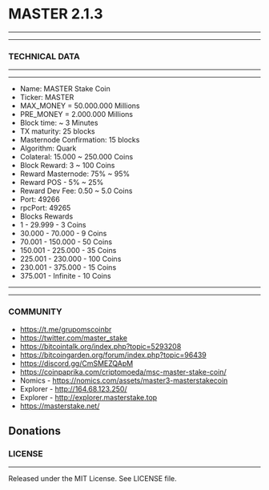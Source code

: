 # MASTER 2.1.3
-------
-------
### TECHNICAL DATA

-------
-------
  *  Name: MASTER Stake Coin
  *  Ticker: MASTER
  *  MAX_MONEY = 50.000.000 Millions
  *  PRE_MONEY =   2.000.000 Millions
  *  Block time: ~ 3 Minutes
  *  TX maturity: 25 blocks
  *  Masternode Confirmation: 15 blocks
  *  Algorithm: Quark
  *  Colateral: 15.000 ~ 250.000 Coins
  *  Block Reward: 3 ~ 100 Coins
  *  Reward Masternode: 75% ~ 95% 
  *  Reward POS - 5% ~ 25%
  *  Reward Dev Fee: 0.50 ~ 5.0 Coins
  *  Port: 49266
  *  rpcPort: 49265
  *  Blocks Rewards 
  *    1 - 29.999 -  3 Coins
  *    30.000  -  70.000  -   9 Coins
  *    70.001  - 150.000  -  50 Coins
  *    150.001 - 225.000  -  35 Coins
  *    225.001 - 230.000  - 100 Coins
  *    230.001 - 375.000  -  15 Coins
  *    375.001 - Infinite -  10 Coins
  
-------
-------

### COMMUNITY

*  https://t.me/grupomscoinbr
*  https://twitter.com/master_stake
*  https://bitcointalk.org/index.php?topic=5293208
*  https://bitcoingarden.org/forum/index.php?topic=96439
*  https://discord.gg/CmSMEZQApM
*  https://coinpaprika.com/criptomoeda/msc-master-stake-coin/
*  Nomics - https://nomics.com/assets/master3-masterstakecoin
*  Explorer - http://164.68.123.250/
*  Explorer - http://explorer.masterstake.top
*  https://masterstake.net/

Donations
-------
   
### LICENSE
-------

Released under the MIT License. See LICENSE file.

 
